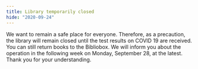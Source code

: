 ```yaml
---
title: Library temporarily closed
hide: "2020-09-24"
---
```


We want to remain a safe place for everyone. Therefore, as a precaution, the
library will remain closed until the test results on COVID 19 are received. You
can still return books to the Bibliobox. We will inform you about the operation
in the following week on Monday, September 28, at the latest. Thank you for
your understanding.

